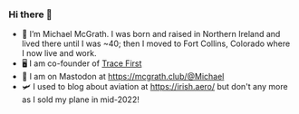 ### Hi there 👋

- 🔭 I’m Michael McGrath. I was born and raised in Northern Ireland and lived there until I was ~40; then I moved to Fort Collins, Colorado where I now live and work.
- 🖥️ I am co-founder of [Trace First](https://www.tracefirst.com/)
- 💬 I am on Mastodon at <a rel="me" href="[https://mcgrath.club/@Michael](https://mcgrath.club/@Michael)">https://mcgrath.club/@Michael</a>
- 🛩️ I used to blog about aviation at https://irish.aero/ but don't any more as I sold my plane in mid-2022!

<!--
**mmcgrath/mmcgrath** is a ✨ _special_ ✨ repository because its `README.md` (this file) appears on your GitHub profile.

Here are some ideas to get you started:

- 🔭 I’m currently working on ...
- 🌱 I’m currently learning ...
- 👯 I’m looking to collaborate on ...
- 🤔 I’m looking for help with ...
- 💬 Ask me about ...
- 📫 How to reach me: ...
- 😄 Pronouns: ...
- ⚡ Fun fact: ...
-->
